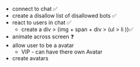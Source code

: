 - connect to chat ✅
- create a disallow list of disallowed bots ✅
- react to users in chat ✅
    - create a div > (img + span + div > (ul > li ))✅
- animate across screen ❓
- allow user to be a avatar
    - VIP - can have there own Avatar
- create avatars
